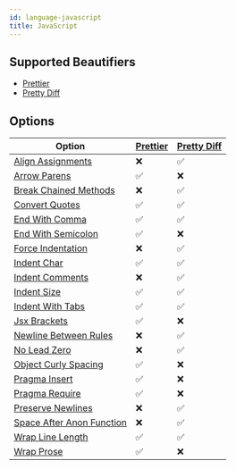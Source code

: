 ```yaml
---
id: language-javascript
title: JavaScript
---
```

## Supported Beautifiers
- [Prettier](/docs/beautifier-prettier.html)
- [Pretty Diff](/docs/beautifier-pretty-diff.html)
## Options
| Option | [Prettier](/docs/beautifier-prettier.html) | [Pretty Diff](/docs/beautifier-pretty-diff.html) |
| --- | --- | --- |
| [Align Assignments](/docs/option-align-assignments.html) | &#10060; | &#9989; |
| [Arrow Parens](/docs/option-arrow-parens.html) | &#9989; | &#10060; |
| [Break Chained Methods](/docs/option-break-chained-methods.html) | &#10060; | &#9989; |
| [Convert Quotes](/docs/option-convert-quotes.html) | &#9989; | &#9989; |
| [End With Comma](/docs/option-end-with-comma.html) | &#9989; | &#9989; |
| [End With Semicolon](/docs/option-end-with-semicolon.html) | &#9989; | &#10060; |
| [Force Indentation](/docs/option-force-indentation.html) | &#10060; | &#9989; |
| [Indent Char](/docs/option-indent-char.html) | &#9989; | &#9989; |
| [Indent Comments](/docs/option-indent-comments.html) | &#10060; | &#9989; |
| [Indent Size](/docs/option-indent-size.html) | &#9989; | &#9989; |
| [Indent With Tabs](/docs/option-indent-with-tabs.html) | &#9989; | &#9989; |
| [Jsx Brackets](/docs/option-jsx-brackets.html) | &#9989; | &#10060; |
| [Newline Between Rules](/docs/option-newline-between-rules.html) | &#10060; | &#9989; |
| [No Lead Zero](/docs/option-no-lead-zero.html) | &#10060; | &#9989; |
| [Object Curly Spacing](/docs/option-object-curly-spacing.html) | &#9989; | &#10060; |
| [Pragma Insert](/docs/option-pragma-insert.html) | &#9989; | &#10060; |
| [Pragma Require](/docs/option-pragma-require.html) | &#9989; | &#10060; |
| [Preserve Newlines](/docs/option-preserve-newlines.html) | &#10060; | &#9989; |
| [Space After Anon Function](/docs/option-space-after-anon-function.html) | &#10060; | &#9989; |
| [Wrap Line Length](/docs/option-wrap-line-length.html) | &#9989; | &#9989; |
| [Wrap Prose](/docs/option-wrap-prose.html) | &#9989; | &#10060; |